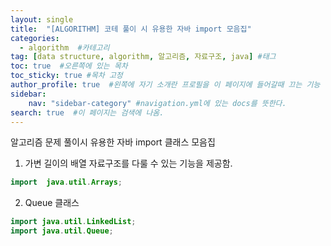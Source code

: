 ```yaml
---
layout: single
title:  "[ALGORITHM] 코테 풀이 시 유용한 자바 import 모음집"
categories: 
  - algorithm  #카테고리
tag: [data structure, algorithm, 알고리즘, 자료구조, java] #태그
toc: true  #오른쪽에 있는 목차
toc_sticky: true #목차 고정
author_profile: true  #왼쪽에 자기 소개란 프로필을 이 페이지에 들어갈때 끄는 기능
sidebar:
    nav: "sidebar-category" #navigation.yml에 있는 docs를 뜻한다.
search: true  #이 페이지는 검색에 나옴.
---
```


알고리즘 문제 풀이시 유용한 자바 import 클래스 모음집

1. 가변 길이의 배열 자료구조를 다룰 수 있는 기능을 제공함.
   
```java
import  java.util.Arrays;
```

2. Queue 클래스 
```java
import java.util.LinkedList; 
import java.util.Queue;
```

